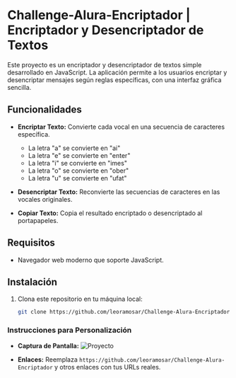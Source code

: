 # Challenge-Alura-Encriptador | Encriptador y Desencriptador de Textos

Este proyecto es un encriptador y desencriptador de textos simple desarrollado en JavaScript. La aplicación permite a los usuarios encriptar y desencriptar mensajes según reglas específicas, con una interfaz gráfica sencilla.

## Funcionalidades

- **Encriptar Texto:** Convierte cada vocal en una secuencia de caracteres específica.
  - La letra "a" se convierte en "ai"
  - La letra "e" se convierte en "enter"
  - La letra "i" se convierte en "imes"
  - La letra "o" se convierte en "ober"
  - La letra "u" se convierte en "ufat"
  
- **Desencriptar Texto:** Reconvierte las secuencias de caracteres en las vocales originales.
  
- **Copiar Texto:** Copia el resultado encriptado o desencriptado al portapapeles.

## Requisitos

- Navegador web moderno que soporte JavaScript.

## Instalación

1. Clona este repositorio en tu máquina local:
   ```bash
   git clone https://github.com/leoramosar/Challenge-Alura-Encriptador


### Instrucciones para Personalización
- **Captura de Pantalla:** 
![Proyecto](https://github.com/leoramosar/Challenge-Alura-Encriptador/blob/master/images/screen.png)

- **Enlaces:** Reemplaza `https://github.com/leoramosar/Challenge-Alura-Encriptador` y otros enlaces con tus URLs reales.


